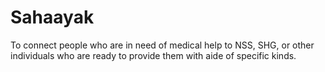 # Sahaayak
To connect people who are in need of medical help to NSS, SHG, or other individuals who are ready to provide them with aide of specific kinds.

